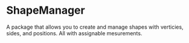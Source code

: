 # ShapeManager

A package that allows you to create and manage shapes with verticies, sides, and positions. All with assignable mesurements.
